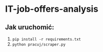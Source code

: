 # IT-job-offers-analysis


## Jak uruchomić:
1. `pip install -r requirements.txt`
2. `python pracuj/scraper.py`
